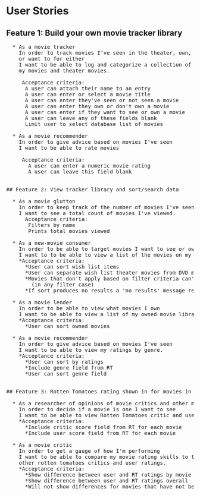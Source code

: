 # User Stories

## Feature 1: Build your own movie tracker library
<pre>
  * As a movie tracker
    In order to track movies I've seen in the theater, own,
    or want to for either
    I want to be able to log and categorize a collection of
    my movies and theater movies.

     Acceptance criteria:
      A user can attach their name to an entry
      A user can enter or select a movie title
      A user can enter they've seen or not seen a movie
      A user can enter they own or don't own a movie
      A user can enter if they want to see or own a movie
      A user can leave any of these fields blank
      Limit user to select database list of movies

  * As a movie recommender
    In order to give advice based on movies I've seen
    I want to be able to rate movies

     Acceptance criteria:
       A user can enter a numeric movie rating
       A user can leave this field blank


## Feature 2: View tracker library and sort/search data

  * As a movie glutton
    In order to keep track of the number of movies I've seen
    I want to see a total count of movies I've viewed.
      Acceptance criteria:
       Filters by name
       Prints total movies viewed

  * As a new-movie consumer
    In order to be able to target movies I want to see or own
    I want to to be able to view a list of the movies on my wish-list.
    *Acceptance criteria:
      *User can sort wish list items
      *User can separate wish list theater movies from DVD movies
      *Movies that don't apply based on filter criteria can't be seen
        (in any filter case)
      *If sort produces no results a 'no results' message returns

  * As a movie lender
    In order to be able to view what movies I own
    I want to be able to view a list of my owned movie library.
    *Acceptance criteria:
      *User can sort owned movies

  * As a movie recommender
    In order to give advice based on movies I've seen
    I want to be able to view my ratings by genre.
    *Acceptance criteria:
      *User can sort by ratings
      *Include genre field from RT
      *User can sort genre field


## Feature 3: Rotten Tomatoes rating shown in for movies in tracker

  * As a researcher of opinions of movie critics and other movie goers
    In order to decide if a movie is one I want to see
    I want to be able to view Rotten Tomatoes critic and user ratings.
    *Acceptance criteria:
      *Include critic score field from RT for each movie
      *Include user score field from RT for each movie

  * As a movie critic
    In order to get a gauge of how I'm performing
    I want to be able to compare my movie rating skills to those of
    other rotten tomatoes critics and user ratings.
    *Acceptance criteria:
      *Show difference between user and RT ratings by movie
      *Show difference between user and RT ratings overall
      *Will not show differences for movies that have not been rated
</pre>

